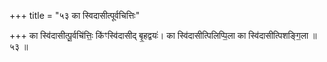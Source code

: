 +++
title = "५३ का स्विदासीत्पूर्वचित्तिः"

+++
का स्वि॑दासीत्पू॒र्वचि॑त्तिः॒ कि॑ꣳस्वि॑दासीद् बृ॒हद्वयः॑। का स्वि॑दासीत्पिलिप्पि॒ला का स्वि॑दासीत्पिशङ्गि॒ला ॥५३ ॥